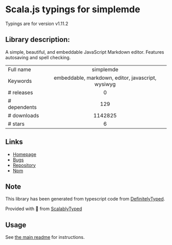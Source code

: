 
# Scala.js typings for simplemde

Typings are for version v1.11.2

## Library description:
A simple, beautiful, and embeddable JavaScript Markdown editor. Features autosaving and spell checking.

|                    |                 |
| ------------------ | :-------------: |
| Full name          | simplemde |
| Keywords           | embeddable, markdown, editor, javascript, wysiwyg |
| # releases         | 0 |
| # dependents       | 129 |
| # downloads        | 1142825 |
| # stars            | 6 |

## Links
- [Homepage](https://github.com/NextStepWebs/simplemde-markdown-editor)
- [Bugs](https://github.com/NextStepWebs/simplemde-markdown-editor/issues)
- [Repository](https://github.com/NextStepWebs/simplemde-markdown-editor)
- [Npm](https://www.npmjs.com/package/simplemde)
    


## Note
This library has been generated from typescript code from [DefinitelyTyped](https://definitelytyped.org).

Provided with :purple_heart: from [ScalablyTyped](https://github.com/oyvindberg/ScalablyTyped)

## Usage
See [the main readme](../../readme.md) for instructions.


